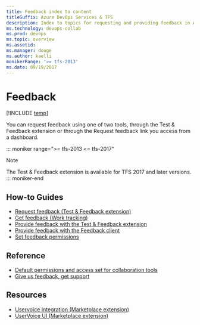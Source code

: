 ```yaml
---
title: Feedback index to content
titleSuffix: Azure DevOps Services & TFS 
description: Index to topics for requesting and providing feedback in Azure DevOps Services & Team Foundation Server   
ms.technology: devops-collab
ms.prod: devops
ms.topic: overview
ms.assetid:  
ms.manager: douge
ms.author: kaelli
monikerRange: '>= tfs-2013'
ms.date: 09/19/2017
---
```


# Feedback 
 
[!INCLUDE [temp](../../_shared/version-vsts-tfs-all-versions.md)]

You can request feedback using one of two tools, through the Test & Feedback extension or through the Request feedback link you access from a dashboard. 

::: moniker range=">= tfs-2013 <= tfs-2017"  
> [!NOTE]  
> The Test & Feedback extension is available for TFS 2017 and later versions.  ::: moniker-end  


## How-to Guides
- [Request feedback (Test & Feedback extension)](/azure/devops/test/request-stakeholder-feedback?toc=/azure/devops/project/feedback/toc.json&bc=/azure/devops/project/feedback/breadcrumb/toc.json )
- [Get feedback (Work tracking)](get-feedback.md) 
- [Provide feedback with the Test & Feedback extension](/azure/devops/test/provide-stakeholder-feedback?toc=/azure/devops/project/feedback/toc.json&bc=/azure/devops/project/feedback/breadcrumb/toc.json )  
- [Provide feedback with the Feedback client](give-feedback.md )  
- [Set feedback permissions](give-permissions-feedback.md)  

## Reference
- [Default permissions and access set for collaboration tools](..//wiki/wiki-readme-permissions.md?toc=/azure/devops/project/feedback/toc.json&bc=/azure/devops/notifications/project/feedback/toc.json) 
- [Give us feedback, get support](../../user-guide/provide-feedback.md?toc=/azure/devops/project/feedback/toc.json&bc=/azure/devops/project/feedback/breadcrumb/toc.json) 

## Resources 

- [Uservoice Integration (Marketplace extension)](https://marketplace.visualstudio.com/items?itemName=ms-vsts.services-uservoice)  
- [UserVoice UI (Marketplace extension)](https://marketplace.visualstudio.com/items?itemName=ms-devlabs.vsts-uservoice-ui)  
